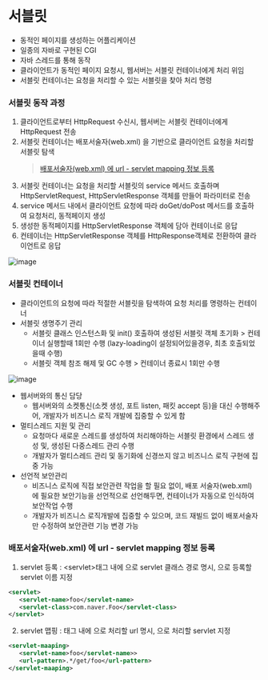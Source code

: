 # 서블릿
* 동적인 페이지를 생성하는 어플리케이션
* 일종의 자바로 구현된 CGI
* 자바 스레드를 통해 동작
* 클라이언트가 동적인 페이지 요청시, 웹서버는 서블릿 컨테이너에게 처리 위임
* 서블릿 컨테이너는 요청을 처리할 수 있는 서블릿을 찾아 처리 명령

### 서블릿 동작 과정
1. 클라이언트로부터 HttpRequest 수신시, 웹서버는 서블릿 컨테이너에게 HttpRequest 전송
2. 서블릿 컨테이너는 배포서술자(web.xml) 을 기반으로 클라이언트 요청을 처리할 서블릿 탐색
	> [배포서술자(web.xml) 에 url - servlet mapping 정보 등록](https://github.com/JisooOh94/study/blob/master/%EC%9D%98%EC%8B%9D%EC%9D%98%ED%9D%90%EB%A6%84/%5BSpring%5D%20Servlet.md#%EB%B0%B0%ED%8F%AC%EC%84%9C%EC%88%A0%EC%9E%90webxml-%EC%97%90-url---servlet-mapping-%EC%A0%95%EB%B3%B4-%EB%93%B1%EB%A1%9D)
3. 서블릿 컨테이너는 요청을 처리할 서블릿의 service 메서드 호출하며 HttpServletRequest, HttpServletResponse 객체를 만들어 파라미터로 전송
4. service 메서드 내에서 클라이언트 요청에 따라 doGet/doPost 메서드를 호출하여 요청처리, 동적페이지 생성
5. 생성한 동적페이지를 HttpServletResponse 객체에 담아 컨테이너로 응답
6. 컨테이너는 HttpServletResponse 객체를 HttpResponse객체로 전환하여 클라이언트로 응답

![image](https://user-images.githubusercontent.com/48702893/107371810-0f085400-6b28-11eb-9992-6cbe5e287e58.png)
    
### 서블릿 컨테이너
* 클라이언트의 요청에 따라 적절한 서블릿을 탐색하여 요청 처리를 명령하는 컨테이너
* 서블릿 생명주기 관리
	* 서블릿 클래스 인스턴스화 및 init() 호출하여 생성된 서블릿 객체 초기화 > 컨테이너 실행할때 1회만 수행 (lazy-loading이 설정되어있을경우, 최초 호출되었을때 수행)
	* 서블릿 객체 참조 해제 및 GC 수행 > 컨테이너 종료시 1회만 수행
	
![image](https://user-images.githubusercontent.com/48702893/107372033-51ca2c00-6b28-11eb-8369-d01de1b43cdc.png)

* 웹서버와의 통신 담당
	* 웹서버와의 소켓통신(소켓 생성, 포트 listen, 패킷 accept 등)을 대신 수행해주어, 개발자가 비즈니스 로직 개발에 집중할 수 있게 함
* 멀티스레드 지원 및 관리
	* 요청마다 새로운 스레드를 생성하여 처리해야하는 서블릿 환경에서 스레드 생성 및, 생성된 다중스레드 관리 수행
	* 개발자가 멀티스레드 관리 및 동기화에 신경쓰지 않고 비즈니스 로직 구현에 집중 가능
* 선언적 보안관리
	* 비즈니스 로직에 직접 보안관련 작업을 할 필요 없이, 배포 서술자(web.xml) 에 필요한 보안기능을 선언적으로 선언해두면, 컨테이너가 자동으로 인식하여 보안작업 수행
	* 개발자가 비즈니스 로직개발에 집중할 수 있으며, 코드 재빌드 없이 배포서술자만 수정하여 보안관련 기능 변경 가능
	
### 배포서술자(web.xml) 에 url - servlet mapping 정보 등록
 1. servlet 등록 : \<servlet>태그 내에 <servlet-class> 으로 servlet 클래스 경로 명시, <setvlet-name> 으로 등록할 servlet 이름 지정
 ```xml
 <servlet>
 	<servlet-name>foo</servlet-name>
 	<servlet-class>com.naver.Foo</servlet-class>
 </servlet>
 ```
 2. servlet 맵핑 : <servlet-maaping> 태그 내에 <url-pattern> 으로 처리할 url 명시, <servlet-name> 으로 처리할 servlet 지정
 ```xml
<servlet-maaping>
	<servlet-name>foo</servlet-name>>
	<url-pattern>.*/get/foo</url-pattern>
</servlet-maaping>
```
